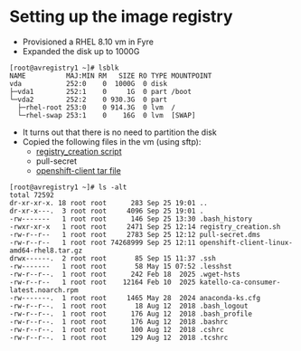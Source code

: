 # Setting up the image registry

- Provisioned a RHEL 8.10 vm in Fyre
- Expanded the disk up to 1000G

```
[root@avregistry1 ~]# lsblk
NAME          MAJ:MIN RM   SIZE RO TYPE MOUNTPOINT
vda           252:0    0  1000G  0 disk
├─vda1        252:1    0     1G  0 part /boot
└─vda2        252:2    0 930.3G  0 part
  ├─rhel-root 253:0    0 914.3G  0 lvm  /
  └─rhel-swap 253:1    0    16G  0 lvm  [SWAP]
```

- It turns out that there is no need to partition the disk
- Copied the following files in the vm (using sftp):
    - [registry_creation script](./registry_creation.sh)
    - pull-secret
    - [openshift-client tar file](https://console.redhat.com/openshift/downloads)
```
[root@avregistry1 ~]# ls -alt
total 72592
dr-xr-xr-x. 18 root root      283 Sep 25 19:01 ..
dr-xr-x---.  3 root root     4096 Sep 25 19:01 .
-rw-------   1 root root      146 Sep 25 13:30 .bash_history
-rwxr-xr-x   1 root root     2471 Sep 25 12:14 registry_creation.sh
-rw-r--r--   1 root root     2783 Sep 25 12:12 pull-secret.dms
-rw-r--r--   1 root root 74268999 Sep 25 12:11 openshift-client-linux-amd64-rhel8.tar.gz
drwx------.  2 root root       85 Sep 15 11:37 .ssh
-rw-------   1 root root       58 May 15 07:52 .lesshst
-rw-r--r--.  1 root root      242 Feb 18  2025 .wget-hsts
-rw-r--r--   1 root root    12164 Feb 10  2025 katello-ca-consumer-latest.noarch.rpm
-rw-------.  1 root root     1465 May 28  2024 anaconda-ks.cfg
-rw-r--r--.  1 root root       18 Aug 12  2018 .bash_logout
-rw-r--r--.  1 root root      176 Aug 12  2018 .bash_profile
-rw-r--r--.  1 root root      176 Aug 12  2018 .bashrc
-rw-r--r--.  1 root root      100 Aug 12  2018 .cshrc
-rw-r--r--.  1 root root      129 Aug 12  2018 .tcshrc
```